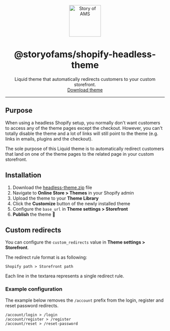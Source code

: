 <p align="center">
  <a href="https://storyofams.com/" target="_blank" align="center">
    <img src="https://avatars.githubusercontent.com/u/19343504" alt="Story of AMS" width="100">
  </a>
  <h1 align="center">@storyofams/shopify-headless-theme</h1>
  <p align="center">
    Liquid theme that automatically redirects customers to your custom storefront.<br>
    <a href="https://github.com/storyofams/shopify-headless-theme/raw/master/dist/headless-theme.zip" download>Download theme</a></p>
</p>

---

## Purpose

When using a headless Shopify setup, you normally don't want customers to access any of the theme pages except the checkout. However, you can't totally disable the theme and a lot of links will still point to the theme (e.g. links in emails, plugins and the checkout).

The sole purpose of this Liquid theme is to automatically redirect customers that land on one of the theme pages to the related page in your custom storefront.

## Installation

1. Download the [headless-theme.zip](https://github.com/storyofams/shopify-headless-theme/raw/master/dist/headless-theme.zip) file
2. Navigate to **Online Store > Themes** in your Shopify admin
3. Upload the theme to your **Theme Library**
4. Click the **Customize** button of the newly installed theme
5. Configure the `base_url` in **Theme settings > Storefront**
6. **Publish** the theme 🚀

## Custom redirects

You can configure the `custom_redirects` value in **Theme settings > Storefront**.

The redirect rule format is as following:

```
Shopify path > Storefront path
```
Each line in the textarea represents a single redirect rule.

### Example configuration
The example below removes the `/account` prefix from the login, register and reset password redirects.

```
/account/login > /login
/account/register > /register
/account/reset > /reset-password
```
